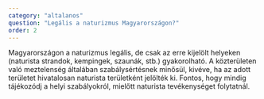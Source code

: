 ```yaml
---
category: "altalanos"
question: "Legális a naturizmus Magyarországon?"
order: 2
---
```

Magyarországon a naturizmus legális, de csak az erre kijelölt helyeken (naturista strandok, kempingek, szaunák, stb.) gyakorolható. A közterületen való meztelenség általában szabálysértésnek minősül, kivéve, ha az adott területet hivatalosan naturista területként jelölték ki. Fontos, hogy mindig tájékozódj a helyi szabályokról, mielőtt naturista tevékenységet folytatnál.
